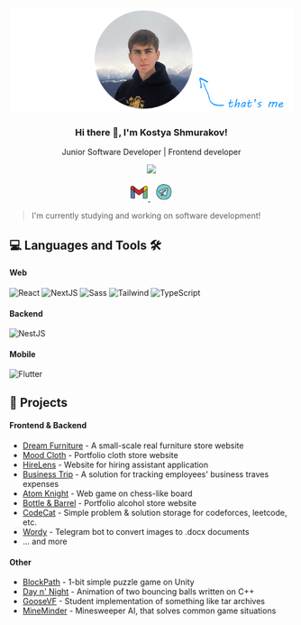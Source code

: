 <p align="center">
  <a href="https://github.com/StarPandaBeg">
    <img src=".github/me.png" />
  </a>
</p>

<h3 align="center">Hi there 👋, I'm Kostya Shmurakov!</h3>
<p align="center">Junior Software Developer | Frontend developer</p>

<p align="center">
  <img src="https://komarev.com/ghpvc/?username=starpandabeg&style=for-the-badge">
</p>

<p align="center">
  <a href="mailto:kshmurakov@gmail.com">
    <img 
      src=".github/gmail.png" 
      alt="kshmurakov@gmail.com"
      title="kshmurakov@gmail.com"
      width="32"
    />
  </a>
  &nbsp;
  <a href="https://k_shmurakov.t.me/">
    <img 
      src=".github/telegram.png"
      alt="t.me/k_shmurakov"
      title="@k_shmurakov"
      width="32"
    />
  </a>
</p>

> I'm currently studying and working on software development!

<h2>💻 Languages and Tools 🛠️</h2>
<p>
  <h4>Web</h4>
  <img alt="React" src="https://img.shields.io/badge/React--61DAFB?style=for-the-badge&logo=react"/>
  <img alt="NextJS" src="https://img.shields.io/badge/NextJS--ffffff?style=for-the-badge&logo=nextdotjs"/>
  <img alt="Sass" src="https://img.shields.io/badge/Sass--CC6699?style=for-the-badge&logo=sass"/>
  <img alt="Tailwind" src="https://img.shields.io/badge/Tailwind--06B6D4?style=for-the-badge&logo=tailwindcss"/>
  <img alt="TypeScript" src="https://img.shields.io/badge/TypeScript--blue?style=for-the-badge&logo=typescript"/>
</p>
<p>
  <h4>Backend</h4>
  <img alt="NestJS" src="https://img.shields.io/badge/NestJS--E0234E?style=for-the-badge&logo=nestjs"/>
</p>
<p>
  <h4>Mobile</h4>
  <img alt="Flutter" src="https://img.shields.io/badge/Flutter--02569B?style=for-the-badge&logo=flutter"/>
</p>

<h2>🦚 Projects</h2>
<p>
  <h4>Frontend & Backend</h4>
  <ul>
    <li>
      <a href="https://xn-----180-4nfflsib2fci4g2i6b.xn--p1ai/">Dream Furniture</a> - A small-scale real furniture store website
    </li>
    <li>
      <a href="https://github.com/StarPandaBeg/mood-commerce">Mood Cloth</a> - Portfolio cloth store website
    </li>
    <li>
      <a href="https://github.com/StarPandaBeg/kubok-frontend">HireLens</a> - Website for hiring assistant application
    </li>
    <li>
      <a href="https://github.com/StarPandaBeg/kod-mira-frontend">Business Trip</a> - A solution for tracking employees' business traves expenses
    </li>
    <li>
      <a href="https://github.com/StarPandaBeg/rosatom-test-knight">Atom Knight</a> - Web game on chess-like board
    </li>
    <li>
      <a href="https://github.com/bottle-and-barrel/frontend-client">Bottle & Barrel</a> - Portfolio alcohol store website
    </li>
    <li>
      <a href="https://github.com/StarPandaBeg/CodeCat">CodeCat</a> - Simple problem & solution storage for codeforces, leetcode, etc. 
    </li>
    <li>
      <a href="https://github.com/StarPandaBeg/wordy-worker">Wordy</a> - Telegram bot to convert images to .docx documents
    </li>
    <li>... and more</li>
  </ul>
</p>

<p>
  <h4>Other</h4>
  <ul>
    <li>
      <a href="https://github.com/StarPandaBeg/BlockPath">BlockPath</a> - 1-bit simple puzzle game on Unity
    </li>
    <li>
      <a href="https://github.com/StarPandaBeg/DayNNight">Day n' Night</a> - Animation of two bouncing balls written on C++
    </li>
    <li>
      <a href="https://github.com/StarPandaBeg/GooseVF">GooseVF</a> - Student implementation of something like tar archives
    </li>
     <li>
      <a href="https://github.com/StarPandaBeg/MineMinder">MineMinder</a> - Minesweeper AI, that solves common game situations 
    </li>
  </ul>
</p>
